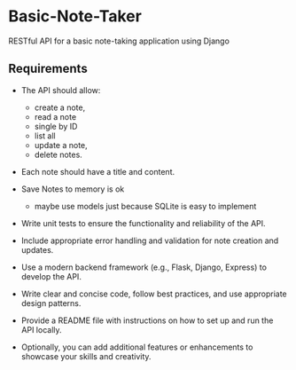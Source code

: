 # Basic-Note-Taker
RESTful API for a basic note-taking application using Django

## Requirements

- The API should allow:
  -  create a note, 
  -  read a note 
    -  single by ID
    -  list all
  -  update a note, 
  -  delete notes.
 
- Each note should have a title and content.
- Save Notes to memory is ok
  - maybe use models just because SQLite is easy to implement
- Write unit tests to ensure the functionality and reliability of the API.
- Include appropriate error handling and validation for note creation and updates.
 
 
- Use a modern backend framework (e.g., Flask, Django, Express) to develop the API.
- Write clear and concise code, follow best practices, and use appropriate design patterns.
- Provide a README file with instructions on how to set up and run the API locally.

- Optionally, you can add additional features or enhancements to showcase your skills and creativity.
